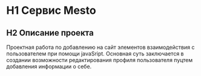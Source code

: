 # H1 Сервис Mesto
## H2 Описание проекта
Проектная работа по добавлению на сайт элементов взаимодействия с пользователем при помощи javaSript. Основная суть заключается в создании возможности редактирования профиля пользователя пуцтем добавления информации о себе.

